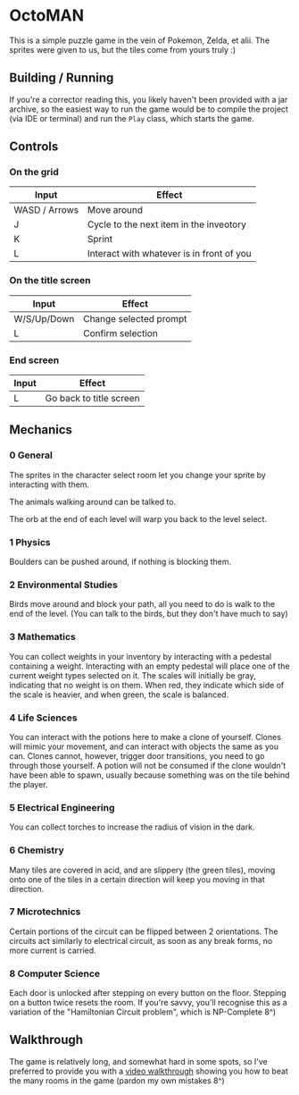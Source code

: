 # OctoMAN
This is a simple puzzle game in the vein of Pokemon,
Zelda, et alii. The sprites were given to us, but the tiles
come from yours truly :)

## Building / Running
If you're a corrector reading this, you likely haven't
been provided with a jar archive, so the easiest way
to run the game would be to compile the project (via IDE
or terminal) and run the `Play` class, which starts the game.

## Controls

### On the grid
| Input       | Effect          |
| ------------- |-------------|
| WASD / Arrows  | Move around |
| J              | Cycle to the next item in the inveotory|
| K              | Sprint |
| L              | Interact with whatever is in front of you |

### On the title screen
| Input | Effect |
| -------- | ---- |
| W/S/Up/Down | Change selected prompt |
| L           | Confirm selection |
### End screen
| Input | Effect |
| ----- | ------ |
| L     | Go back to title screen |


## Mechanics

### 0 General
The sprites in the character select room let you change
your sprite by interacting with them.

The animals walking around can be talked to.

The orb at the end of each level will warp you back to the level select.

### 1 Physics
Boulders can be pushed around, if nothing is blocking them.

### 2 Environmental Studies
Birds move around and block your path, all you need to do is walk to the end of
the level. (You can talk to the birds, but they don't have much to say)

### 3 Mathematics
You can collect weights in your inventory by interacting
with a pedestal containing a weight. Interacting with
an empty pedestal will place one of the current weight types
selected on it. The scales will initially be gray, indicating
that no weight is on them. When red, they indicate which side
of the scale is heavier, and when green, the scale is balanced.

### 4 Life Sciences
You can interact with the potions here to make a clone of yourself.
Clones will mimic your movement, and can interact with objects the
same as you can. Clones cannot, however, trigger door transitions,
you need to go through those yourself. A potion will not be consumed
if the clone wouldn't have been able to spawn, usually because
something was on the tile behind the player.

### 5 Electrical Engineering
You can collect torches to increase the radius of vision
in the dark.

### 6 Chemistry
Many tiles are covered in acid, and are slippery (the green tiles),
moving onto one of the tiles in a certain direction will keep you
moving in that direction.

### 7 Microtechnics
Certain portions of the circuit can be flipped between 2 orientations.
The circuits act similarly to electrical circuit, as soon as any
break forms, no more current is carried.

### 8 Computer Science
Each door is unlocked after stepping on every button on the floor.
Stepping on a button twice resets the room. If you're savvy, you'll
recognise this as a variation of the "Hamiltonian Circuit problem",
which is NP-Complete 8^)

## Walkthrough
The game is relatively long, and somewhat hard in some spots, so I've preferred
to provide you with a [video walkthrough](https://www.youtube.com/watch?v=u05BeoZXFxA) showing
you how to beat the many rooms in the game (pardon my own mistakes 8^)
